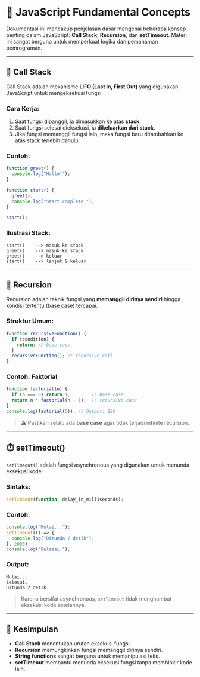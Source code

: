 # 📘 JavaScript Fundamental Concepts

Dokumentasi ini mencakup penjelasan dasar mengenai beberapa konsep penting dalam JavaScript: **Call Stack**, **Recursion**, dan **setTimeout**. Materi ini sangat berguna untuk memperkuat logika dan pemahaman pemrograman.

---

## 🧠 Call Stack

Call Stack adalah mekanisme **LIFO (Last In, First Out)** yang digunakan JavaScript untuk mengeksekusi fungsi.

### Cara Kerja:
1. Saat fungsi dipanggil, ia dimasukkan ke atas **stack**.
2. Saat fungsi selesai dieksekusi, ia **dikeluarkan dari stack**.
3. Jika fungsi memanggil fungsi lain, maka fungsi baru ditambahkan ke atas stack terlebih dahulu.

### Contoh:
```javascript
function greet() {
  console.log("Hello!");
}

function start() {
  greet();
  console.log("Start complete.");
}

start();
```

### Ilustrasi Stack:
```
start()    --> masuk ke stack
greet()    --> masuk ke stack
greet()    --> keluar
start()    --> lanjut & keluar
```

---

## 🔁 Recursion

Recursion adalah teknik fungsi yang **memanggil dirinya sendiri** hingga kondisi tertentu (base case) tercapai.

### Struktur Umum:
```javascript
function recursiveFunction() {
  if (condition) {
    return; // base case
  }
  recursiveFunction(); // recursive call
}
```

### Contoh: Faktorial
```javascript
function factorial(n) {
  if (n === 0) return 1;        // base case
  return n * factorial(n - 1);  // recursive case
}
console.log(factorial(5)); // Output: 120
```

> ⚠️ Pastikan selalu ada **base case** agar tidak terjadi infinite recursion.

---

## ⏱️ setTimeout()

`setTimeout()` adalah fungsi asynchronous yang digunakan untuk menunda eksekusi kode.

### Sintaks:
```javascript
setTimeout(function, delay_in_milliseconds);
```

### Contoh:
```javascript
console.log("Mulai...");
setTimeout(() => {
  console.log("Ditunda 2 detik");
}, 2000);
console.log("Selesai.");
```

### Output:
```
Mulai...
Selesai.
Ditunda 2 detik
```

> Karena bersifat asynchronous, `setTimeout` tidak menghambat eksekusi kode setelahnya.

---

## 📌 Kesimpulan

- **Call Stack** menentukan urutan eksekusi fungsi.
- **Recursion** memungkinkan fungsi memanggil dirinya sendiri.
- **String functions** sangat berguna untuk memanipulasi teks.
- **setTimeout** membantu menunda eksekusi fungsi tanpa memblokir kode lain.
